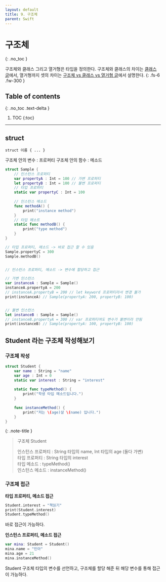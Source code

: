 ```yaml
---
layout: default
title: 9. 구조체 
parent: Swift
---
```



# 구조체 
{: .no_toc }

구조체와 클래스 그리고 열거형은 타입을 정의한다. 구조체와 클래스의 차이는 [클래스 글](https://chaemina.github.io/docs/swift/class/)에서, 열거형까지 셋의 차이는 
[구조체 vs 클래스 vs 열거형 글](https://chaemina.github.io/docs/swift/type/)에서 설명한다.
{: .fs-6 .fw-300 }





## Table of contents
{: .no_toc .text-delta }

1. TOC
{:toc}

---


## struct

 `struct 이름 { ... }`

구조체 안의 변수 : 프로퍼티 
구조체 안의 함수 : 메소드


```swift
struct Sample {
    // 인스턴스 프로퍼티
    var propertyA : Int = 100 // 가변 프로퍼티
    let propertyB : Int = 100 // 불변 프로퍼티
    // 타입 프로퍼티
    static var propertyC : Int = 100
    
    // 인스턴스 메소드
    func methodA() {
        print("instance method")
    }
    // 타입 메소트
    static func methodB() {
        print("type method")
    }
}

// 타입 프로퍼티, 메소드 -> 바로 접근 할 수 있음
Sample.propertyC = 300
Sample.methodB()


// 인스턴스 프로퍼티, 메소드 -> 변수에 할당하고 접근

// 가변 인스턴스
var instanceA : Sample = Sample()
instanceA.propertyA = 200
// instanceA.propertyB = 200 // let keyword 프로퍼티라서 변경 불가
print(instanceA) // Sample(propertyA: 200, propertyB: 100)


// 불변 인스턴스
let instanceB : Sample = Sample()
// instanceB.propertyA = 300 // var 프로퍼티여도 변수가 불변이라 안됨
print(instanceB) // Sample(propertyA: 100, propertyB: 100)

```

## Student 라는 구조체 작성해보기

### 구조체 작성 

```swift
struct Student {
    var name : String = "name"
    var age : Int = 0
    static var interest : String = "interest"
    
    static func typeMethod() {
        print("학생 타입 메소드입니다.")
    }
    
    func instanceMethod() {
        print("저는 \(age)살 \(name) 입니다.")
    }
}
```
{: .note-title }
> 구조체 Student 
>
> 인스턴스 프로퍼티 : String 타입의 name, Int 타입의 age (둘다 가변) <br/> 타입 프로퍼티 : String 타입의 interest <br/> 타입 메소드 : typeMethod() <br/> 인스턴스 메소드 : instanceMethod()

### 구조체 접근 

**타입 프로퍼티, 메소드 접근** 

```swift
Student.interest = "책읽기"
print(Student.interest)
Student.typeMethod()
```

바로 접근이 가능하다. 

**인스턴스 프로퍼티, 메소드 접근** 

```swift
var mina: Student = Student()
mina.name = "민아"
mina.age = 21
mina.instanceMethod()
```

Student 구조체 타입의 변수를 선언하고, 구조체를 할당 해준 뒤 해당 변수를 통해 접근이 가능하다. 
